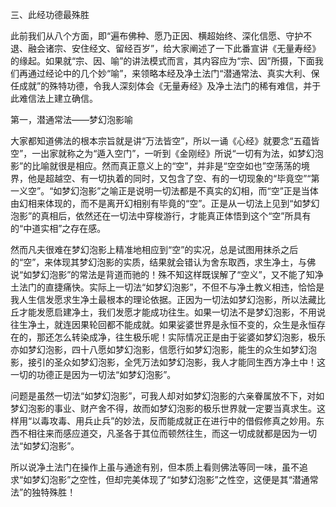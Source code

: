 三、此经功德最殊胜

​        此前我们从八个方面，即“遍布佛种、愿乃正因、横超始终、深化信愿、守护不退、融会诸宗、安住经文、留经百岁”，给大家阐述了一下此番宣讲《无量寿经》的缘起。如果就“宗、因、喻”的讲法模式而言，其内容应为“宗、因”所摄，下面我们再通过经论中的几个妙“喻”，来领略本经及净土法门“潜通常法、真实大利、保任成就”的殊特功德，令我人深刻体会《无量寿经》及净土法门的稀有难信，并于此难信法上建立确信。

第一，潜通常法——梦幻泡影喻

​        大家都知道佛法的根本宗旨就是讲“万法皆空”，所以一诵《心经》就要念“五蕴皆空”，一出家就称之为“遁入空门”，一听到《金刚经》所说“一切有为法，如梦幻泡影”的比喻就很是相应。然而真正意义上的“空”，并非是“空空如也”空荡荡的境界，他是超越空、有一切执着的同时，又包含了空、有的一切现象的“毕竟空”“第一义空”。“如梦幻泡影”之喻正是说明一切法都是不真实的幻相，而“空”正是当体由幻相来体现的，而不是离开幻相别有毕竟的“空”。正是从一切法上见到“如梦幻泡影”的真相后，依然还在一切法中穿梭游行，才能真正体悟到这个“空”所具有的“中道实相”之存在感。

​        然而凡夫很难在梦幻泡影上精准地相应到“空”的实况，总是试图用抹杀之后的“空”，来体现其梦幻泡影的实质，结果就会错认为舍东取西，求生净土，与佛说“如梦幻泡影”的常法是背道而驰的！殊不知这样既误解了“空义”，又不能了知净土法门的直捷痛快。实际上一切法“如梦幻泡影”，不但不与净土教义相违，恰恰是我人生信发愿求生净土最根本的理论依据。正因为一切法如梦幻泡影，所以法藏比丘才能发愿启建净土，我们发愿才能成功往生。如果一切法不是梦幻泡影，不用说往生净土，就连因果轮回都不能成就。如果娑婆世界是永恒不变的，众生是永恒存在的，那还怎么转染成净，往生极乐呢！实际情况正是由于娑婆如梦幻泡影，极乐亦如梦幻泡影，四十八愿如梦幻泡影，信愿行如梦幻泡影，能生的众生如梦幻泡影，接引的圣众如梦幻泡影，全凭万法如梦幻泡影，我人才能同生西方净土中！这一切的功德正是因为一切法“如梦幻泡影”。

​        问题是虽然一切法“如梦幻泡影”，可我人却对如梦幻泡影的六亲眷属放不下，对如梦幻泡影的事业、财产舍不得，故而如梦幻泡影的极乐世界就一定要当真求生。这样用“以毒攻毒、用兵止兵”的妙法，反而能成就正在进行中的借假修真之妙用。东西不相往来而感应道交，凡圣各于其位而顿然往生，而这一切成就都是因为一切法“如梦幻泡影”。

​        所以说净土法门在操作上虽与通途有别，但本质上看则佛法等同一味，虽不追求“如梦幻泡影”之空性，但却完美体现了“如梦幻泡影”之性空，这便是其“潜通常法”的独特殊胜！